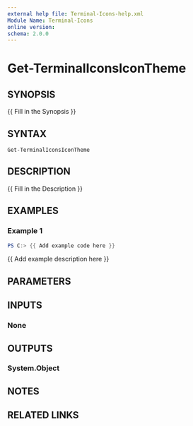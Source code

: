 ```yaml
---
external help file: Terminal-Icons-help.xml
Module Name: Terminal-Icons
online version:
schema: 2.0.0
---
```


# Get-TerminalIconsIconTheme

## SYNOPSIS
{{ Fill in the Synopsis }}

## SYNTAX

```
Get-TerminalIconsIconTheme
```

## DESCRIPTION
{{ Fill in the Description }}

## EXAMPLES

### Example 1
```powershell
PS C:> {{ Add example code here }}
```

{{ Add example description here }}

## PARAMETERS

## INPUTS

### None

## OUTPUTS

### System.Object
## NOTES

## RELATED LINKS
